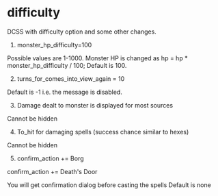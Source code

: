 # difficulty
DCSS with difficulty option and some other changes.

1) monster_hp_difficulty=100

Possible values are 1-1000. Monster HP is changed as hp = hp * monster_hp_difficulty / 100;
Default is 100.

2) turns_for_comes_into_view_again = 10

Default is -1 i.e. the message is disabled.

3) Damage dealt to monster is displayed for most sources

Cannot be hidden

4) To_hit for damaging spells (success chance similar to hexes)

Cannot be hidden

5) confirm_action += Borg

confirm_action += Death's Door

You will get confirmation dialog before casting the spells
Default is none
